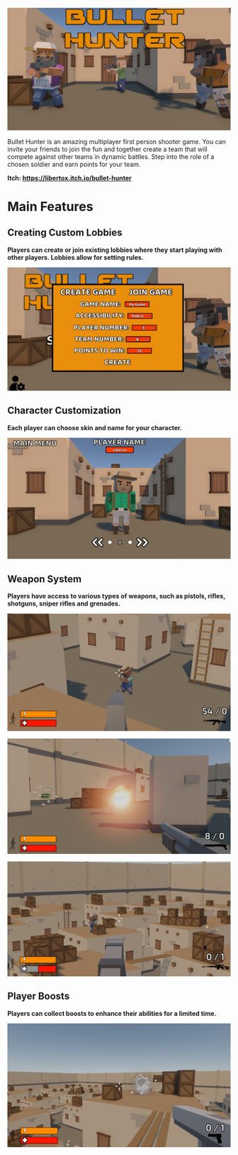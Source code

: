 ![Logo](Screens/Logo.png)

Bullet Hunter is an amazing multiplayer first person shooter game. You can invite your friends to join the fun and together create a team that will compete against other teams in dynamic battles. Step into the role of a chosen soldier and earn points for your team.

<b>Itch:<b> https://libertox.itch.io/bullet-hunter <br>

# Main Features

## Creating Custom Lobbies

Players can create or join existing lobbies where they start playing with other players. Lobbies allow for setting rules.

![App Screenshot](Screens/Lobby.png)

## Character Customization

Each player can choose skin and name for your character.

![App Screenshot](Screens/CharacterSkin.png)

## Weapon System

 Players have access to various types of weapons, such as pistols, rifles, shotguns, sniper rifles and grenades.

![App Screenshot](Screens/Screen_1.png)

![App Screenshot](Screens/Screen_2.png)

![App Screenshot](Screens/Screen_3.png)


 ## Player Boosts

Players can collect boosts to enhance their abilities for a limited time.

 ![App Screenshot](Screens/PlayerBoost.png)
